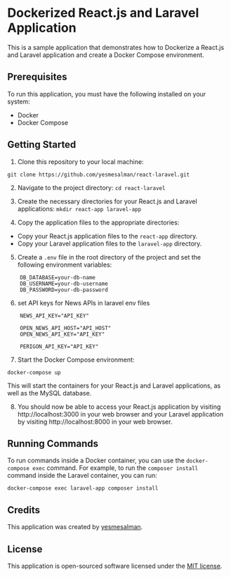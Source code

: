 # Dockerized React.js and Laravel Application

This is a sample application that demonstrates how to Dockerize a React.js and Laravel application and create a Docker Compose environment.

## Prerequisites

To run this application, you must have the following installed on your system:

- Docker
- Docker Compose

## Getting Started

1. Clone this repository to your local machine:

``` git clone https://github.com/yesmesalman/react-laravel.git ```

2. Navigate to the project directory:
``` cd react-laravel ```

3. Create the necessary directories for your React.js and Laravel applications:
``` mkdir react-app laravel-app ```

4. Copy the application files to the appropriate directories:

- Copy your React.js application files to the `react-app` directory.
- Copy your Laravel application files to the `laravel-app` directory.

5. Create a `.env` file in the root directory of the project and set the following environment variables:

``` APP_KEY=your-app-key 
    DB_DATABASE=your-db-name 
    DB_USERNAME=your-db-username 
    DB_PASSWORD=your-db-password
```

6. set API keys for News APIs in laravel env files
```
    NEWS_API_KEY="API_KEY"

    OPEN_NEWS_API_HOST="API_HOST"
    OPEN_NEWS_API_KEY="API_KEY"

    PERIGON_API_KEY="API_KEY"
```

7. Start the Docker Compose environment:

``` docker-compose up ``` 


This will start the containers for your React.js and Laravel applications, as well as the MySQL database.

8. You should now be able to access your React.js application by visiting http://localhost:3000 in your web browser and your Laravel application by visiting http://localhost:8000 in your web browser.

## Running Commands

To run commands inside a Docker container, you can use the `docker-compose exec` command. For example, to run the `composer install` command inside the Laravel container, you can run:

``` docker-compose exec laravel-app composer install ```


## Credits

This application was created by [yesmesalman](https://github.com/yesmesalman).

## License

This application is open-sourced software licensed under the [MIT license](https://opensource.org/licenses/MIT).

